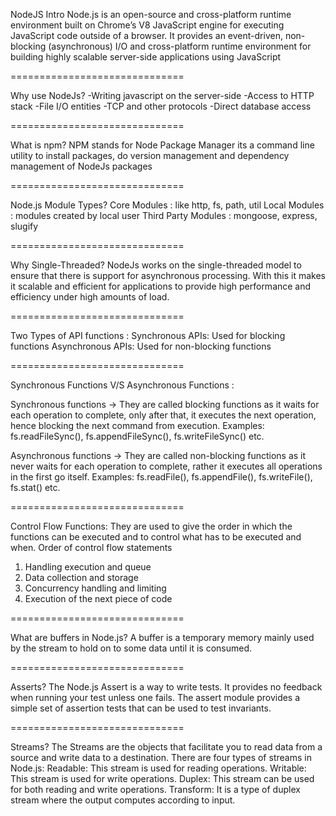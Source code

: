 NodeJS Intro
Node.js is an open-source and cross-platform runtime environment built on Chrome’s V8 JavaScript engine for executing JavaScript code outside of a browser. It provides an event-driven, non-blocking (asynchronous) I/O and cross-platform runtime environment for building highly scalable server-side applications using JavaScript

==============================

Why use NodeJs?
-Writing javascript on the server-side
-Access to HTTP stack
-File I/O entities
-TCP and other protocols
-Direct database access

==============================

What is npm?
NPM stands for Node Package Manager its a command line utility to install packages, do version management and dependency management of NodeJs packages

==============================

Node.js Module Types?
Core Modules : like http, fs, path, util
Local Modules : modules created by local user
Third Party Modules : mongoose, express, slugify

==============================

Why Single-Threaded?
NodeJs works on the single-threaded model to ensure that there is support for asynchronous processing. With this it makes it scalable and efficient for applications to provide high performance and efficiency under high amounts of load.

==============================

Two Types of API functions :
Synchronous APIs: Used for blocking functions
Asynchronous APIs: Used for non-blocking functions

==============================

Synchronous Functions V/S Asynchronous Functions :

Synchronous functions -> They are called blocking functions as it waits for each operation to complete, only after that, it executes the next operation, hence blocking the next command from execution. Examples: fs.readFileSync(), fs.appendFileSync(), fs.writeFileSync() etc.

Asynchronous functions -> They are called non-blocking functions as it never waits for each operation to complete, rather it executes all operations in the first go itself. Examples: fs.readFile(), fs.appendFile(), fs.writeFile(), fs.stat() etc.

==============================

Control Flow Functions: They are used to give the order in which the functions can be executed and to control what has to be executed and when.
Order of control flow statements

1. Handling execution and queue
2. Data collection and storage
3. Concurrency handling and limiting
4. Execution of the next piece of code

==============================

What are buffers in Node.js?
A buffer is a temporary memory mainly used by the stream to hold on to some data until it is consumed.

==============================

Asserts?
The Node.js Assert is a way to write tests. It provides no feedback when running your test unless one fails. The assert module provides a simple set of assertion tests that can be used to test invariants.

==============================

Streams?
The Streams are the objects that facilitate you to read data from a source and write data to a destination. There are four types of streams in Node.js:
Readable: This stream is used for reading operations.
Writable: This stream is used for write operations.
Duplex: This stream can be used for both reading and write operations.
Transform: It is a type of duplex stream where the output computes according to input.
